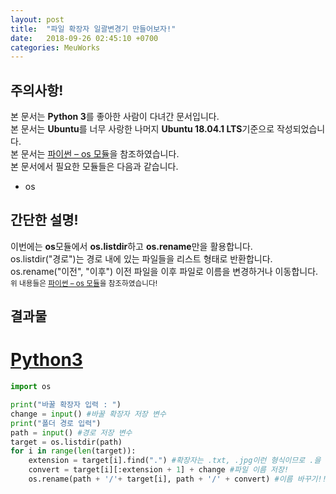 ```yaml
---
layout: post
title:  "파일 확장자 일괄변경기 만들어보자!"
date:   2018-09-26 02:45:10 +0700
categories: MeuWorks
---
```

## 주의사항!
본 문서는 <b>Python 3</b>를 좋아한 사람이 다녀간 문서입니다.<br>
본 문서는 <b>Ubuntu</b>를 너무 사랑한 나머지 <b>Ubuntu 18.04.1 LTS</b>기준으로 작성되었습니다.<br>
본 문서는 <a href = "http://devanix.tistory.com/304">파이썬 – os 모듈</a>을 참조하였습니다.<br>
본 문서에서 필요한 모듈들은 다음과 같습니다.
* os

## 간단한 설명!
이번에는 <b>os</b>모듈에서 <b>os.listdir</b>하고 <b>os.rename</b>만을 활용합니다.<br>
os.listdir("경로")는 경로 내에 있는 파일들을 리스트 형태로 반환합니다.<br>
os.rename("이전", "이후") 이전 파일을 이후 파일로 이름을 변경하거나 이동합니다.<br>
<sub>위 내용들은 <a href = "http://devanix.tistory.com/304">파이썬 – os 모듈</a>을 참조하였습니다!</sub>

## 결과물
# <a href="https://bitbucket.org/hong9802/extensionconvert/src/master/extensionConvert.py">Python3</a>
```py
import os

print("바꿀 확장자 입력 : ")
change = input() #바꿀 확장자 저장 변수
print("폴더 경로 입력")
path = input() #경로 저장 변수
target = os.listdir(path)
for i in range(len(target)):
    extension = target[i].find(".") #확장자는 .txt, .jpg이런 형식이므로 .을 찾음 여기서는 .이 있는 인덱스 번호 출력
    convert = target[i][:extension + 1] + change #파일 이름 저장!
    os.rename(path + '/'+ target[i], path + '/' + convert) #이름 바꾸기!!!
```
